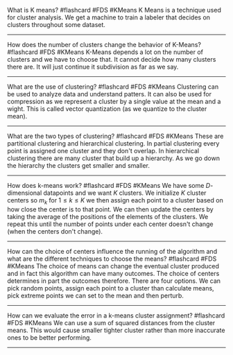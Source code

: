 What is K means? #flashcard #FDS #KMeans
	K Means is a technique used for cluster analysis. We get a machine to train a labeler that decides on clusters throughout some dataset.

---
How does the number of clusters change the behavior of K-Means? #flashcard #FDS #KMeans 
	K-Means depends a lot on the number of clusters and we have to choose that. It cannot decide how many clusters there are. It will just continue it subdivision as far as we say.

---
What are the use of clustering? #flashcard #FDS #KMeans 
	Clustering can be used to analyze data and understand patters. It can also be used for compression as we represent a cluster by a single value at the mean and a wight. This is called vector quantization (as we quantize to the cluster mean).

---
What are the two types of clustering? #flashcard #FDS #KMeans 
	These are partitional clustering and hierarchical clustering. In partial clustering every point is assigned one cluster and they don't overlap. In hierarchical clustering there are many cluster that build up a hierarchy. As we go down the hierarchy the clusters get smaller and smaller.

---
How does k-means work? #flashcard #FDS #KMeans 
	We have some $D$-dimensional datapoints and we want $K$ clusters. We initialize $K$ cluster centers so $m_k$ for $1\le k\le K$ we then assign each point to a cluster based on how close the center is to that point. We can then update the centers by taking the average of the positions of the elements of the clusters. We repeat this until the number of points under each center doesn't change (when the centers don't change).

---
How can the choice of centers influence the running of the algorithm and what are the different techniques to choose the means? #flashcard #FDS #KMeans 
	The choice of means can change the eventual cluster produced and in fact this algorithm can have many outcomes. The choice of centers determines in part the outcomes therefore. There are four options. We can pick random points, assign each point to a cluster than calculate means, pick extreme points we can set to the mean and then perturb.

---
How can we evaluate the error in a k-means cluster assignment? #flashcard #FDS #KMeans 
	We can use a sum of squared distances from the cluster means. This would cause smaller tighter cluster rather than more inaccurate ones to be better performing.

---
